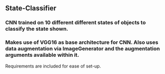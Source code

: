 ## **State-Classifier**
### CNN trained on 10 different different states of objects to classify the state shown.
### Makes use of VGG16 as base architecture for CNN. Also uses data augmentation via ImageGenerator and the augmentation arguments available within it.



Requirements are included for ease of set-up.


